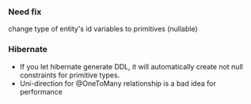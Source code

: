 ### Need fix
change type of entity's id variables to primitives (nullable)

### Hibernate

- If you let hibernate generate DDL, it will automatically create not null constraints for primitive types.
- Uni-direction for @OneToMany relationship is a bad idea for performance
